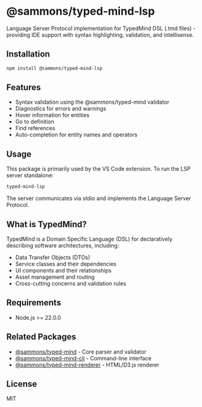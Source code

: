 # @sammons/typed-mind-lsp

Language Server Protocol implementation for TypedMind DSL (.tmd files) - providing IDE support with syntax highlighting, validation, and intellisense.

## Installation

```bash
npm install @sammons/typed-mind-lsp
```

## Features

- Syntax validation using the @sammons/typed-mind validator
- Diagnostics for errors and warnings
- Hover information for entities
- Go to definition
- Find references
- Auto-completion for entity names and operators

## Usage

This package is primarily used by the VS Code extension. To run the LSP server standalone:

```bash
typed-mind-lsp
```

The server communicates via stdio and implements the Language Server Protocol.

## What is TypedMind?

TypedMind is a Domain Specific Language (DSL) for declaratively describing software architectures, including:

- Data Transfer Objects (DTOs)
- Service classes and their dependencies  
- UI components and their relationships
- Asset management and routing
- Cross-cutting concerns and validation rules

## Requirements

- Node.js >= 22.0.0

## Related Packages

- [@sammons/typed-mind](https://www.npmjs.com/package/@sammons/typed-mind) - Core parser and validator
- [@sammons/typed-mind-cli](https://www.npmjs.com/package/@sammons/typed-mind-cli) - Command-line interface
- [@sammons/typed-mind-renderer](https://www.npmjs.com/package/@sammons/typed-mind-renderer) - HTML/D3.js renderer

## License

MIT